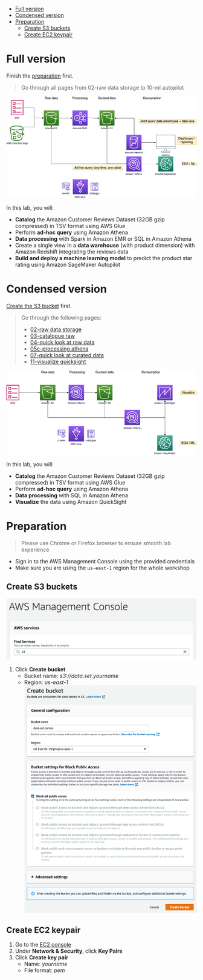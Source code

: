 - [Full version](#full-version)
- [Condensed version](#condensed-version)
- [Preparation](#preparation)
  - [Create S3 buckets](#create-s3-buckets)
  - [Create EC2 keypair](#create-ec2-keypair)

# Full version 

Finish the [preparation](#preparation) first.

> Go through all pages from 02-raw data storage to 10-ml autopilot

![full architecture](images/00_intro.png)

In this lab, you will:
* **Catalog** the Amazon Customer Reviews Dataset (32GB gzip compressed) in TSV format using AWS Glue
* Perform **ad-hoc query** using Amazon Athena
* **Data processing** with Spark in Amazon EMR or SQL in Amazon Athena
* Create a single view in a **data warehouse** (with product dimension) with Amazon Redshift integrating the reviews data
* **Build and deploy a machine learning model** to predict the product star rating using Amazon SageMaker Autopilot

# Condensed version

[Create the S3 bucket](#create-s3-buckets) first.

> Go through the following pages:
> * [02-raw data storage](02_raw_data_storage.md)
> * [03-catalogue raw](03_catalogue_raw.md)
> * [04-quick look at raw data](04_quick_look_raw_data.md)
> * [05c-processing athena](05c_processing_athena.md)
> * [07-quick look at curated data](07_quick_look_curated_data.md)
> * [11-visualize quicksight](11_visualize_quicksight.md)

![condensed architecture](images/00_condense.png)

In this lab, you will:
* **Catalog** the Amazon Customer Reviews Dataset (32GB gzip compressed) in TSV format using AWS Glue
* Perform **ad-hoc query** using Amazon Athena
* **Data processing** with SQL in Amazon Athena
* **Visualize** the data using Amazon QuickSight

# Preparation

> Please use Chrome or Firefox browser to ensure smooth lab experience

* Sign in to the AWS Management Console using the provided credentials
* Make sure you are using the `us-east-1` region for the whole workshop

## Create S3 buckets

![main page](images/main-page.png)

1. Click **Create bucket**
   * Bucket name: *s3://data.set.yourname*
   * Region: *us-east-1*
  ![create S3 bucket](images/s3_createbucket.png)

## Create EC2 keypair

1. Go to the [EC2 console](https://console.aws.amazon.com/ec2/v2/home) 
2. Under **Network & Security**, click **Key Pairs**
3. Click **Create key pair**
   * Name: *yourname*
   * File format: *pem* 